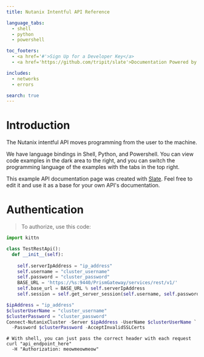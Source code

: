 ```yaml
---
title: Nutanix Intentful API Reference

language_tabs:
  - shell
  - python
  - powershell

toc_footers:
  - <a href='#'>Sign Up for a Developer Key</a>
  - <a href='https://github.com/tripit/slate'>Documentation Powered by Slate</a>

includes:
  - networks
  - errors

search: true
---
```


# Introduction

The Nutanix intentful API moves programming from the user to the machine.

We have language bindings in Shell, Python, and Powershell. You can view code examples in the dark area to the right, and you can switch the programming language of the examples with the tabs in the top right.

This example API documentation page was created with [Slate](https://github.com/tripit/slate). Feel free to edit it and use it as a base for your own API's documentation.

# Authentication

> To authorize, use this code:

```python
import kittn

class TestRestApi():                
  def __init__(self):
    
    self.serverIpAddress = "ip_address"
    self.username = "cluster_username"
    self.password = "cluster_password"
    BASE_URL = 'https://%s:9440/PrismGateway/services/rest/v1/'
    self.base_url = BASE_URL % self.serverIpAddress
    self.session = self.get_server_session(self.username, self.password)
```

```powershell
$ipAddress = "ip_address"
$clusterUserName = "cluster_username"
$clusterPassword = "cluster_password"
Connect-NutanixCluster -Server $ipAddress -UserName $clusterUserName `
  -Password $clusterPassword -AcceptInvalidSSLCerts
```

```shell
# With shell, you can just pass the correct header with each request
curl "api_endpoint_here"
  -H "Authorization: meowmeowmeow"
```
